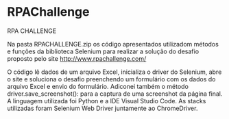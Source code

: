 # RPAChallenge
RPA CHALLENGE

Na pasta RPACHALLENGE.zip os código apresentados utilizadom métodos e funções da biblioteca Selenium para realizar a solução do desafio proposto pelo site http://www.rpachallenge.com/ 

O código lê dados de um arquivo Excel, inicializa o driver do Selenium, abre o site e soluciona o desafio preenchendo um formulário com os dados do arquivo Excel e envio do formulário. Adiconei também o método driver.save_screenshot(): para a captura de uma screenshot da página final. A linguagem utilizada foi Python e a IDE Visual Studio Code. As stacks utilizadas foram Selenium Web Driver juntamente ao ChromeDriver.   
